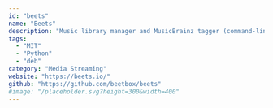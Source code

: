 ```yaml
---
id: "beets"
name: "Beets"
description: "Music library manager and MusicBrainz tagger (command-line and Web interface)."
tags:
  - "MIT"
  - "Python"
  - "deb"
category: "Media Streaming"
website: "https://beets.io/"
github: "https://github.com/beetbox/beets"
#image: "/placeholder.svg?height=300&width=400"
---
```


